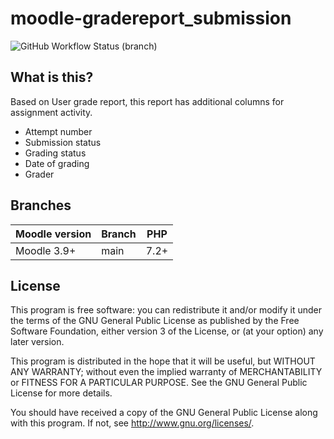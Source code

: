 # moodle-gradereport_submission #

![GitHub Workflow Status (branch)](https://img.shields.io/github/workflow/status/catalyst/moodle-gradereport_submission/ci/main?label=ci)

## What is this? ##

Based on User grade report, this report has additional columns for assignment activity.
* Attempt number
* Submission status
* Grading status
* Date of grading
* Grader

## Branches ##

| Moodle version | Branch | PHP  |
|----------------|--------|------|
| Moodle 3.9+    | main   | 7.2+ |

## License ##

This program is free software: you can redistribute it and/or modify it under
the terms of the GNU General Public License as published by the Free Software
Foundation, either version 3 of the License, or (at your option) any later
version.

This program is distributed in the hope that it will be useful, but WITHOUT ANY
WARRANTY; without even the implied warranty of MERCHANTABILITY or FITNESS FOR A
PARTICULAR PURPOSE.  See the GNU General Public License for more details.

You should have received a copy of the GNU General Public License along with
this program.  If not, see <http://www.gnu.org/licenses/>.